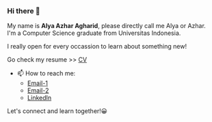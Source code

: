 ### Hi there 👋

My name is **Alya Azhar Agharid**, please directly call me Alya or Azhar.  
I'm a Computer Science graduate from Universitas Indonesia.  
  
I really open for every occassion to learn about something new!

Go check my resume >> [CV](https://drive.google.com/file/d/14s38m5D8sSNAgo4VVZNsVDzrC-xwbWWJ/view?usp=drive_link)

- 📫 How to reach me: 
  - [Email-1](mailto:alya.azhar@ui.ac.id)
  - [Email-2](mailto:alyazhar.agh@gmail.com)
  - [LinkedIn](https://www.linkedin.com/in/alyazharr/)

Let's connect and learn together!😀
